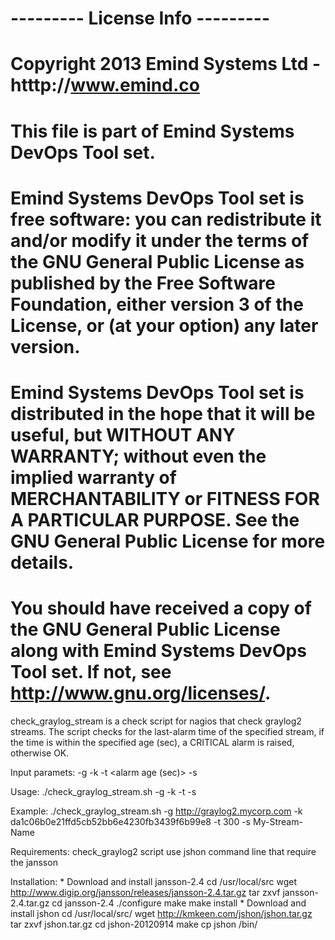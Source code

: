 # --------- License Info ---------
# Copyright 2013 Emind Systems Ltd - htttp://www.emind.co
# This file is part of Emind Systems DevOps Tool set.
# Emind Systems DevOps Tool set is free software: you can redistribute it and/or modify it under the terms of the GNU General Public License as published by the Free Software Foundation, either version 3 of the License, or (at your option) any later version.
# Emind Systems DevOps Tool set is distributed in the hope that it will be useful, but WITHOUT ANY WARRANTY; without even the implied warranty of MERCHANTABILITY or FITNESS FOR A PARTICULAR PURPOSE. See the GNU General Public License for more details.
# You should have received a copy of the GNU General Public License along with Emind Systems DevOps Tool set. If not, see http://www.gnu.org/licenses/.

check_graylog_stream is a check script for nagios that check graylog2 streams.
The script checks for the last-alarm time of the specified stream, if the time is within the specified age (sec), a CRITICAL alarm is raised, otherwise OK.

Input paramets:
-g <graylog server url>
-k <graylog api_key>
-t <alarm age (sec)>
-s <stream name>

Usage:
	./check_graylog_stream.sh -g <graylog server url> -k <graylog api_key> -t <alarm age> -s <stream name>

Example:
    ./check_graylog_stream.sh -g http://graylog2.mycorp.com -k da1c06b0e21ffd5cb52bb6e4230fb3439f6b99e8 -t 300 -s My-Stream-Name

Requirements:
     check_graylog2 script use jshon command line that require the jansson

Installation:
	* Download and install jansson-2.4
		cd /usr/local/src
		wget http://www.digip.org/jansson/releases/jansson-2.4.tar.gz
		tar zxvf jansson-2.4.tar.gz
		cd jansson-2.4
		./configure
		make
		make install
	* Download and install jshon
		cd /usr/local/src/
		wget http://kmkeen.com/jshon/jshon.tar.gz
		tar zxvf jshon.tar.gz
		cd jshon-20120914
		make
		cp jshon /bin/